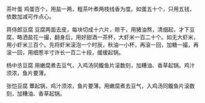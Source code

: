 茶叶蛋
鸡蛋百个，用盐一两，粗茶叶煮两枝线香为度。如蛋五十个，只用五钱，依数加减可作点心。

蒋侍郎豆腐
豆腐两面去皮，每块切成十六片，晾干，用猪油熬，清烟起，才下豆腐，略洒盐花一撮，翻身后，用好甜酒一茶杯，大虾米一百二十个。如无大虾米，用小虾米三百个。先将虾米滚泡一个时辰，秋油一小杯，再滚一回，加糖一撮，再滚一回，用细葱半寸许长一百二十段，缓缓起锅。

杨中丞豆腐
用嫩腐煮去豆气，入鸡汤同鳆鱼片滚数刻，加糟油、香草起锅。鸡汁须浓，鱼片要薄。

张恺豆腐
蕈起锅，鸡汁须浓，鱼片要薄。用嫩腐煮去豆气，入鸡汤同鳆鱼片滚数刻，加糟油、香草起锅。